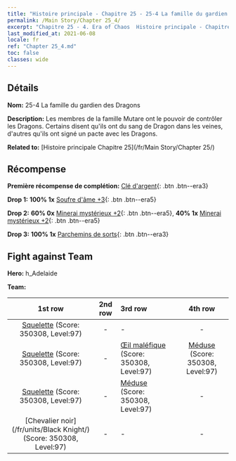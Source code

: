 ```yaml
---
title: "Histoire principale - Chapitre 25 - 25-4 La famille du gardien des Dragons"
permalink: /Main Story/Chapter 25_4/
excerpt: "Chapitre 25 - 4. Era of Chaos  Histoire principale - Chapitre 25_4. 25-4 La famille du gardien des Dragons"
last_modified_at: 2021-06-08
locale: fr
ref: "Chapter 25_4.md"
toc: false
classes: wide
---
```


## Détails

 **Nom:** 25-4 La famille du gardien des Dragons

 **Description:** Les membres de la famille Mutare ont le pouvoir de contrôler les Dragons. Certains disent qu'ils ont du sang de Dragon dans les veines, d'autres qu'ils ont signé un pacte avec les Dragons.

 **Related to:** [Histoire principale Chapitre 25](/fr/Main Story/Chapter 25/)

## Récompense

 **Première récompense de complétion:** [Clé d'argent](/ItemsFR/con_693/){: .btn .btn--era3}

 **Drop 1:** **100% 1x** [Soufre d'âme +3](/ItemsFR/mat_85/){: .btn .btn--era5}

 **Drop 2:** **60% 0x** [Minerai mystérieux +2](/ItemsFR/mat_75/){: .btn .btn--era5}, **40% 1x** [Minerai mystérieux +2](/ItemsFR/mat_75/){: .btn .btn--era5}

 **Drop 3:** **100% 1x** [Parchemins de sorts](/ItemsFR/con_694/){: .btn .btn--era3}


## Fight against Team
 **Hero:** h_Adelaide

 **Team:**


  | 1st row | 2nd row | 3rd row | 4th row |
  |:----:|:----:|:----|:----:|
  | [Squelette](/fr/units/Skeleton/) (Score: 350308, Level:97)  | - | - | - |
  | [Squelette](/fr/units/Skeleton/) (Score: 350308, Level:97)  | - | [Œil maléfique](/fr/units/Beholder/) (Score: 350308, Level:97)  | [Méduse](/fr/units/Medusa/) (Score: 350308, Level:97)  |
  | [Squelette](/fr/units/Skeleton/) (Score: 350308, Level:97)  | - | [Méduse](/fr/units/Medusa/) (Score: 350308, Level:97)  | - |
  | [Chevalier noir](/fr/units/Black Knight/) (Score: 350308, Level:97)  | - | - | - |


